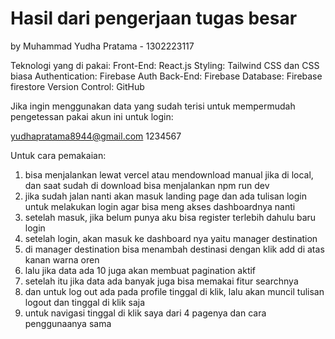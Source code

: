 # Hasil dari pengerjaan tugas besar

by Muhammad Yudha Pratama - 1302223117

Teknologi yang di pakai:
Front-End: React.js 
Styling: Tailwind CSS dan CSS biasa 
Authentication: Firebase Auth 
Back-End: Firebase 
Database: Firebase firestore
Version Control: GitHub

Jika ingin menggunakan data yang sudah terisi untuk mempermudah pengetessan
pakai akun ini untuk login:

yudhapratama8944@gmail.com
1234567

Untuk cara pemakaian:
1. bisa menjalankan lewat vercel atau mendownload manual jika di local, dan saat sudah di download bisa menjalankan npm run dev
2. jika sudah jalan nanti akan masuk landing page dan ada tulisan login untuk melakukan login agar bisa meng akses dashboardnya nanti
3. setelah masuk, jika belum punya aku bisa register terlebih dahulu baru login
4. setelah login, akan masuk ke dashboard nya yaitu manager destination
5. di manager destination bisa menambah destinasi dengan klik add di atas kanan warna oren
6. lalu jika data ada 10 juga akan membuat pagination aktif
7. setelah itu jika data ada banyak juga bisa memakai fitur searchnya
8. dan untuk log out ada pada profile tinggal di klik, lalu akan muncil tulisan logout dan tinggal di klik saja
9. untuk navigasi tinggal di klik saya dari 4 pagenya dan cara penggunaanya sama
